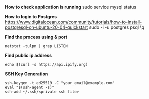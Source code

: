 **How to check application is running**
    sudo service mysql status
    
**How to login to Postgres**
    https://www.digitalocean.com/community/tutorials/how-to-install-postgresql-on-ubuntu-20-04-quickstart
    sudo -i -u postgres
    psql
    \q
    
    
**Find the process using & port**

    netstat -tulpn | grep LISTEN

**Find public ip address**

    echo $(curl -s https://api.ipify.org)

**SSH Key Generation**

    ssh-keygen -t ed25519 -C "your_email@example.com"
    eval "$(ssh-agent -s)"
    ssh-add ~/.ssh/<private ssh file>
